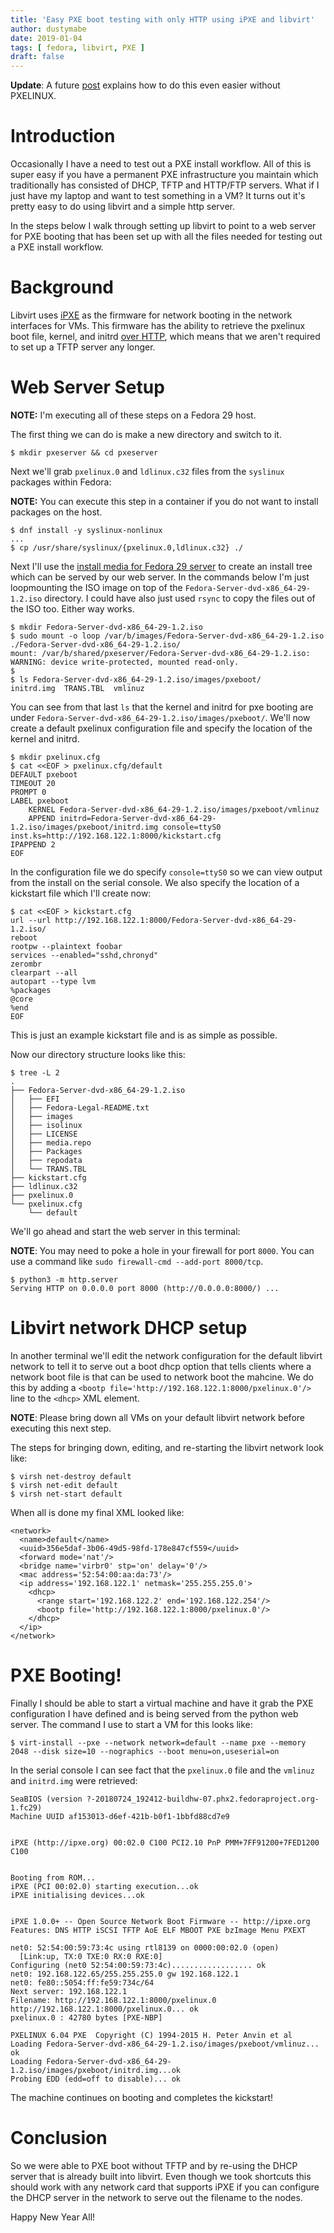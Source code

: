 ```yaml
---
title: 'Easy PXE boot testing with only HTTP using iPXE and libvirt'
author: dustymabe
date: 2019-01-04
tags: [ fedora, libvirt, PXE ]
draft: false
---
```


**Update**: A future
            [post](/2019/09/13/update-on-easy-pxe-boot-testing-post-minus-pxelinux/)
            explains how to do this even easier without PXELINUX.

# Introduction

Occasionally I have a need to test out a PXE install workflow. All of
this is super easy if you have a permanent PXE infrastructure you maintain
which traditionally has consisted of DHCP, TFTP and HTTP/FTP servers.
What if I just have my laptop and want to test something in a VM? It turns
out it's pretty easy to do using libvirt and a simple http server.

In the steps below I walk through setting up libvirt to point to a web server
for PXE booting that has been set up with all the files needed for testing out
a PXE install workflow.

# Background

Libvirt uses [iPXE](https://ipxe.org/) as the firmware for network booting 
in the network interfaces for VMs. This firmware has the ability to retrieve
the pxelinux boot file, kernel, and initrd [over HTTP](http://etherboot.org/wiki/httpboot#http_booting),
which means that we aren't required to set up a TFTP server any longer.

# Web Server Setup

**NOTE:** I'm executing all of these steps on a Fedora 29 host.

The first thing we can do is make a new directory and switch to it.


```nohighlight
$ mkdir pxeserver && cd pxeserver
```

Next we'll grab `pxelinux.0` and `ldlinux.c32` files from the `syslinux` packages within Fedora:


**NOTE:** You can execute this step in a container if you do not want to install packages on the host.


```nohighlight
$ dnf install -y syslinux-nonlinux
...
$ cp /usr/share/syslinux/{pxelinux.0,ldlinux.c32} ./
```

Next I'll use the 
[install media for Fedora 29 server](https://download.fedoraproject.org/pub/fedora/linux/releases/29/Server/x86_64/iso/Fedora-Server-dvd-x86_64-29-1.2.iso)
to create an install tree which can be served by our web server. In the
commands below I'm just loopmounting the ISO image on top of the
`Fedora-Server-dvd-x86_64-29-1.2.iso` directory. I could have also just
used `rsync` to copy the files out of the ISO too. Either way works.


```nohighlight
$ mkdir Fedora-Server-dvd-x86_64-29-1.2.iso
$ sudo mount -o loop /var/b/images/Fedora-Server-dvd-x86_64-29-1.2.iso ./Fedora-Server-dvd-x86_64-29-1.2.iso/
mount: /var/b/shared/pxeserver/Fedora-Server-dvd-x86_64-29-1.2.iso: WARNING: device write-protected, mounted read-only.
$
$ ls Fedora-Server-dvd-x86_64-29-1.2.iso/images/pxeboot/
initrd.img  TRANS.TBL  vmlinuz
```

You can see from that last `ls` that the kernel and initrd for pxe booting
are under `Fedora-Server-dvd-x86_64-29-1.2.iso/images/pxeboot/`. We'll now
create a default pxelinux configuration file and specify the location of the
kernel and initrd.

```nohighlight
$ mkdir pxelinux.cfg
$ cat <<EOF > pxelinux.cfg/default
DEFAULT pxeboot
TIMEOUT 20
PROMPT 0
LABEL pxeboot
    KERNEL Fedora-Server-dvd-x86_64-29-1.2.iso/images/pxeboot/vmlinuz
    APPEND initrd=Fedora-Server-dvd-x86_64-29-1.2.iso/images/pxeboot/initrd.img console=ttyS0 inst.ks=http://192.168.122.1:8000/kickstart.cfg
IPAPPEND 2
EOF
```

In the configuration file we do specify `console=ttyS0` so we can view
output from the install on the serial console. We also specify the 
location of a kickstart file which I'll create now:


```nohighlight
$ cat <<EOF > kickstart.cfg
url --url http://192.168.122.1:8000/Fedora-Server-dvd-x86_64-29-1.2.iso/
reboot
rootpw --plaintext foobar
services --enabled="sshd,chronyd"
zerombr
clearpart --all
autopart --type lvm
%packages
@core
%end
EOF
```

This is just an example kickstart file and is as simple as possible.


Now our directory structure looks like this:

```nohighlight
$ tree -L 2
.
├── Fedora-Server-dvd-x86_64-29-1.2.iso
│   ├── EFI
│   ├── Fedora-Legal-README.txt
│   ├── images
│   ├── isolinux
│   ├── LICENSE
│   ├── media.repo
│   ├── Packages
│   ├── repodata
│   └── TRANS.TBL
├── kickstart.cfg
├── ldlinux.c32
├── pxelinux.0
└── pxelinux.cfg
    └── default
```

We'll go ahead and start the web server in this terminal:

**NOTE**: You may need to poke a hole in your firewall for port
          `8000`. You can use a command like `sudo firewall-cmd --add-port 8000/tcp`.

```nohighlight
$ python3 -m http.server 
Serving HTTP on 0.0.0.0 port 8000 (http://0.0.0.0:8000/) ...
```

# Libvirt network DHCP setup

In another terminal we'll edit the network configuration for the
default libvirt network to tell it to serve out a boot dhcp option
that tells clients where a network boot file is that can be used
to network boot the mahcine. We do this by adding a
`<bootp file='http://192.168.122.1:8000/pxelinux.0'/>` line to
the `<dhcp>` XML element.

**NOTE**: Please bring down all VMs on your default libvirt network
        before executing this next step.

The steps for bringing down, editing, and re-starting the libvirt
network look like:

```nohighlight
$ virsh net-destroy default
$ virsh net-edit default
$ virsh net-start default
```

When all is done my final XML looked like:

```nohighlight
<network>
  <name>default</name>
  <uuid>356e5daf-3b06-49d5-98fd-178e847cf559</uuid>
  <forward mode='nat'/>
  <bridge name='virbr0' stp='on' delay='0'/>
  <mac address='52:54:00:aa:da:73'/>
  <ip address='192.168.122.1' netmask='255.255.255.0'>
    <dhcp>
      <range start='192.168.122.2' end='192.168.122.254'/>
      <bootp file='http://192.168.122.1:8000/pxelinux.0'/>
    </dhcp>
  </ip>
</network>
```

# PXE Booting!

Finally I should be able to start a virtual machine and have it
grab the PXE configuration I have defined and is being served from
the python web server. The command I use to start a VM for this
looks like:

```nohighlight
$ virt-install --pxe --network network=default --name pxe --memory 2048 --disk size=10 --nographics --boot menu=on,useserial=on
```

In the serial console I can see fact that the `pxelinux.0` file
and the `vmlinuz` and `initrd.img` were retrieved:

```nohighlight
SeaBIOS (version ?-20180724_192412-buildhw-07.phx2.fedoraproject.org-1.fc29)
Machine UUID af153013-d6ef-421b-b0f1-1bbfd88cd7e9


iPXE (http://ipxe.org) 00:02.0 C100 PCI2.10 PnP PMM+7FF91200+7FED1200 C100
                                                                               

Booting from ROM...
iPXE (PCI 00:02.0) starting execution...ok
iPXE initialising devices...ok


iPXE 1.0.0+ -- Open Source Network Boot Firmware -- http://ipxe.org
Features: DNS HTTP iSCSI TFTP AoE ELF MBOOT PXE bzImage Menu PXEXT

net0: 52:54:00:59:73:4c using rtl8139 on 0000:00:02.0 (open)
  [Link:up, TX:0 TXE:0 RX:0 RXE:0]
Configuring (net0 52:54:00:59:73:4c).................. ok
net0: 192.168.122.65/255.255.255.0 gw 192.168.122.1
net0: fe80::5054:ff:fe59:734c/64
Next server: 192.168.122.1
Filename: http://192.168.122.1:8000/pxelinux.0
http://192.168.122.1:8000/pxelinux.0... ok
pxelinux.0 : 42780 bytes [PXE-NBP]

PXELINUX 6.04 PXE  Copyright (C) 1994-2015 H. Peter Anvin et al
Loading Fedora-Server-dvd-x86_64-29-1.2.iso/images/pxeboot/vmlinuz... ok
Loading Fedora-Server-dvd-x86_64-29-1.2.iso/images/pxeboot/initrd.img...ok
Probing EDD (edd=off to disable)... ok
```

The machine continues on booting and completes the kickstart!

# Conclusion

So we were able to PXE boot without TFTP and by re-using the DHCP server
that is already built into libvirt. Even though we took shortcuts this should
work with any network card that supports iPXE if you can configure the DHCP
server in the network to serve out the filename to the nodes.

Happy New Year All!
